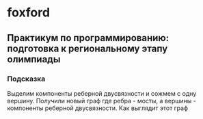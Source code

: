 # foxford
## Практикум по программированию: подготовка к региональному этапу олимпиады ##
### Подсказка ###
Выделим компоненты реберной двусвязности и сожмем с одну вершину. 
Получили новый граф где ребра - мосты, а вершины - компоненты реберной двусвязности. 
Как выглядит этот граф
